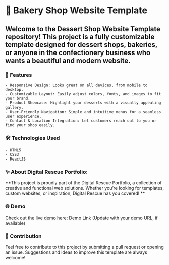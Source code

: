 # 🍰 Bakery Shop Website Template

## Welcome to the Dessert Shop Website Template repository! This project is a fully customizable template designed for dessert shops, bakeries, or anyone in the confectionery business who wants a beautiful and modern website.

### 🌟 Features
    - Responsive Design: Looks great on all devices, from mobile to desktop.
    - Customizable Layout: Easily adjust colors, fonts, and images to fit your brand.
    - Product Showcase: Highlight your desserts with a visually appealing gallery.
    - User-Friendly Navigation: Simple and intuitive menus for a seamless user experience.
    - Contact & Location Integration: Let customers reach out to you or find your shop easily.

### 🛠️ Technologies Used
    - HTML5
    - CSS3
    - ReactJS
    
### ✨ About Digital Rescue Portfolio:
**This project is proudly part of the Digital Rescue Portfolio, a collection of creative and functional web solutions. Whether you’re looking for templates, custom websites, or inspiration, Digital Rescue has you covered! **

### 🌐 Demo
Check out the live demo here: Demo Link (Update with your demo URL, if available)

### 🧁 Contribution
Feel free to contribute to this project by submitting a pull request or opening an issue. Suggestions and ideas to improve this template are always welcome!
